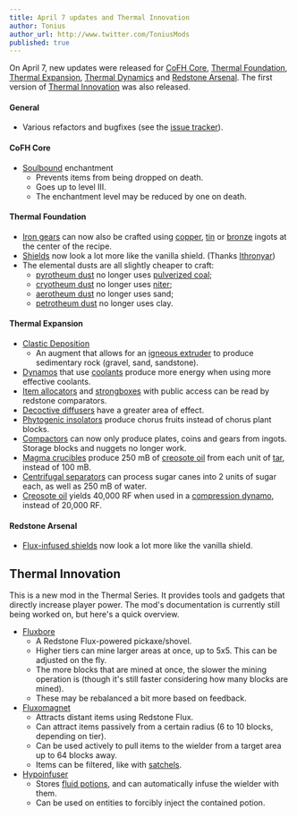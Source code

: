 ```yaml
---
title: April 7 updates and Thermal Innovation
author: Tonius
author_url: http://www.twitter.com/ToniusMods
published: true
---
```


On April 7, new updates were released for [CoFH Core](/docs/cofh-core-4/),
[Thermal Foundation](/docs/thermal-foundation/), [Thermal
Expansion](/docs/thermal-expansion/), [Thermal
Dynamics](/docs/thermal-dynamics/) and [Redstone
Arsenal](/docs/redstone-arsenal/). The first version of [Thermal
Innovation](/docs/thermal-innovation/) was also released.

#### General
* Various refactors and bugfixes (see the [issue
  tracker](https://github.com/CoFH/Feedback/issues?q=is%3Aissue+is%3Aclosed+label%3Afixed+sort%3Aupdated-desc)).

#### CoFH Core
* [Soulbound](/docs/cofh-core-4/soulbound/) enchantment
  * Prevents items from being dropped on death.
  * Goes up to level III.
  * The enchantment level may be reduced by one on death.

#### Thermal Foundation
* [Iron gears](/docs/thermal-foundation/iron-gear/) can now also be crafted using
  [copper](/docs/thermal-foundation/copper-ingot/), [tin](/docs/thermal-foundation/tin-ingot/) or
  [bronze](/docs/thermal-foundation/bronze-ingot/) ingots at the center of the recipe.
* [Shields](/docs/thermal-foundation/shields/) now look a lot more like the
  vanilla shield. (Thanks [Ithronyar](https://github.com/Ithronyar))
* The elemental dusts are all slightly cheaper to craft:
  * [pyrotheum dust](/docs/thermal-foundation/pyrotheum-dust/) no longer uses [pulverized
    coal](/docs/thermal-foundation/pulverized-coal/);
  * [cryotheum dust](/docs/thermal-foundation/cryotheum-dust/) no longer uses
    [niter](/docs/thermal-foundation/niter/);
  * [aerotheum dust](/docs/thermal-foundation/aerotheum-dust/) no longer uses sand;
  * [petrotheum dust](/docs/thermal-foundation/petrotheum-dust/) no longer uses clay.

#### Thermal Expansion
* [Clastic Deposition](/docs/thermal-expansion/augment-clastic-deposition/)
  * An augment that allows for an [igneous extruder](/docs/thermal-expansion/igneous-extruder/) to
    produce sedimentary rock (gravel, sand, sandstone).
* [Dynamos](/docs/thermal-expansion/dynamos/) that use [coolants](/docs/thermal-expansion/coolants/) produce more
  energy when using more effective coolants.
* [Item allocators](/docs/thermal-expansion/item-allocator/) and [strongboxes](/docs/thermal-expansion/strongbox/)
  with public access can be read by redstone comparators.
* [Decoctive diffusers](/docs/thermal-expansion/decoctive-diffuser/) have a greater area of
  effect.
* [Phytogenic insolators](/docs/thermal-expansion/phytogenic-insolator/) produce chorus fruits
  instead of chorus plant blocks.
* [Compactors](/docs/thermal-expansion/compactor/) can now only produce plates, coins and gears
  from ingots. Storage blocks and nuggets no longer work.
* [Magma crucibles](/docs/thermal-expansion/magma-crucible/) produce 250 mB of [creosote
  oil](/docs/thermal-foundation/creosote-oil/) from each unit of [tar](/docs/thermal-foundation/tar/), instead of 100
  mB.
* [Centrifugal separators](/docs/thermal-expansion/centrifugal-separator/) can process sugar canes
  into 2 units of sugar each, as well as 250 mB of water.
* [Creosote oil](/docs/thermal-foundation/creosote-oil/) yields 40,000 RF when used in a
  [compression dynamo](/docs/thermal-expansion/compression-dynamo/), instead of 20,000 RF.

#### Redstone Arsenal
* [Flux-infused shields](/docs/redstone-arsenal/flux-infused-shield/) now look a lot more like
  the vanilla shield.


Thermal Innovation
------------------

This is a new mod in the Thermal Series. It provides tools and gadgets that
directly increase player power. The mod's documentation is currently still being
worked on, but here's a quick overview.

* [Fluxbore](/docs/thermal-innovation/fluxbore/)
  * A Redstone Flux-powered pickaxe/shovel.
  * Higher tiers can mine larger areas at once, up to 5x5. This can be adjusted
    on the fly.
  * The more blocks that are mined at once, the slower the mining operation is
    (though it's still faster considering how many blocks are mined).
  * These may be rebalanced a bit more based on feedback.
* [Fluxomagnet](/docs/thermal-innovation/fluxomagnet/)
  * Attracts distant items using Redstone Flux.
  * Can attract items passively from a certain radius (6 to 10 blocks, depending
    on tier).
  * Can be used actively to pull items to the wielder from a target area up to
    64 blocks away.
  * Items can be filtered, like with [satchels](/docs/thermal-expansion/satchel/).
* [Hypoinfuser](/docs/thermal-innovation/hypoinfuser/)
  * Stores [fluid potions](/docs/thermal-foundation/potion-fluid/), and can automatically infuse
    the wielder with them.
  * Can be used on entities to forcibly inject the contained potion.
